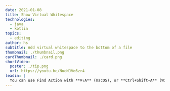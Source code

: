 ```yaml
---
date: 2021-01-08
title: Show Virtual Whitespace
technologies:
  - java
  - kotlin
topics:
  - editing
author: hs
subtitle: Add virtual whitespace to the bottom of a file
thumbnail: ./thumbnail.png
cardThumbnail: ./card.png
shortVideo:
  poster: ./tip.png
  url: https://youtu.be/NueNJVo6zr4
leadin: |
  You can use Find Action with **⌘⇧A** (macOS), or **Ctrl+Shift+A** (Windows/Linux), and then type in 'Show virtual space at the bottom of the file'. This allows you to scroll past the end of the file so that the last line of text will be at the top of the window.
---
```


